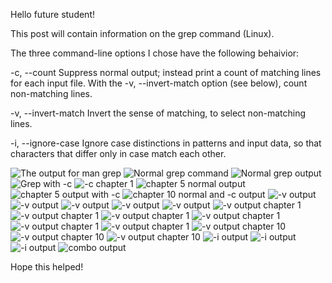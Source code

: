 Hello future student!

This post will contain information on the grep command (Linux).


The three command-line options I chose have the following behaivior:


-c, --count
              Suppress normal output; instead print a count of matching
              lines for each input file.  With the -v, --invert-match
              option (see below), count non-matching lines.


-v, --invert-match
              Invert the sense of matching, to select non-matching
              lines.


-i, --ignore-case
              Ignore case distinctions in patterns and input data, so
              that characters that differ only in case match each other.



![The output for man grep](./man%20grep.png)
![Normal grep command](./grep%20normal.png)
![Normal grep output](./grep%20normal%20output.png)
![Grep with -c](./grep%20-c.png)
![-c chapter 1](./grep%20-c%20output%20chapter%201.png)
![chapter 5 normal output](./grep%20normal%20output%20chapter%205.png)
![chapter 5 output with -c](./grep%20-c%20output%20chapter%205.png)
![chapter 10 normal and -c output](./grep%20normal%20and%20-c%20output%20chapter%2010.png)
![-v output](./grep%20-v%20e%20output.png)
![-v output](./grep%20-v%20e%20output%202.png)
![-v output](./grep%20-v%20e%20output%203.png)
![-v output](./grep%20-v%20e%20output%204.png)
![-v output](./grep%20-v%20e%20output%205.png)
![-v output chapter 1](./grep%20-v%20th%20chapter%201%201.png)
![-v output chapter 1](./grep%20-v%20th%20chapter%201%202.png)
![-v output chapter 1](./grep%20-v%20th%20chapter%201%203.png)
![-v output chapter 1](./grep%20-v%20th%20chapter%201%204.png)
![-v output chapter 1](./grep%20-v%20th%20chapter%201%205.png)
![-v output chapter 1](./grep%20-v%20th%20chapter%201%206.png)
![-v output chapter 10](./grep%20-v%20p%20output%20chapter%2010%201.png)
![-v output chapter 10](./grep%20-v%20p%20output%20chapter%2010%202.png)
![-v output chapter 10](./grep%20-v%20p%20output%20chapter%2010%203.png)
![-i output](./grep%20-i%20iraq%20chapter%2010.png)
![-i output](./grep%20-i%20%20bush%20chapter%2010.png)
![-i output](./grep%20-i%20buSh%20chapter%2010.png)
![combo output](./grep%20-c%20-v%20-i%20buSh%20chapter%2010.png)












Hope this helped!



